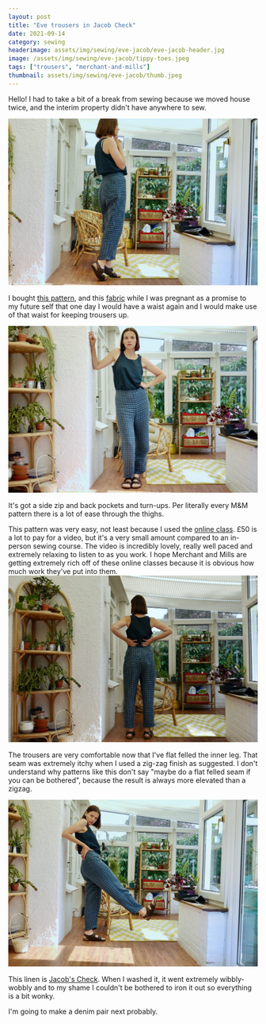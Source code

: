 ```yaml
---
layout: post
title: "Eve trousers in Jacob Check"
date: 2021-09-14
category: sewing
headerimage: assets/img/sewing/eve-jacob/eve-jacob-header.jpg
image: /assets/img/sewing/eve-jacob/tippy-toes.jpeg
tags: ["trousers", "merchant-and-mills"]
thumbnail: assets/img/sewing/eve-jacob/thumb.jpeg
---
```


Hello! I had to take a bit of a break from sewing because we moved house twice, and the interim property didn't have anywhere to sew.

![Side](/assets/img/sewing/eve-jacob/tippy-toes.jpeg)

I bought [this pattern](https://merchantandmills.com/store/patterns/paper/the-eve-trousers/), and this [fabric](https://merchantandmills.com/store/cloth/sustainable/linen-sustainable/jacobs-check/) while I was pregnant as a promise to my future self that one day I would have a waist again and I would make use of that waist for keeping trousers up.

![Side](/assets/img/sewing/eve-jacob/over-your-shit.jpeg)

It's got a side zip and back pockets and turn-ups. Per literally every M&M pattern there is a lot of ease through the thighs.

This pattern was very easy, not least because I used the [online class](https://merchantandmills.com/store/courses/the-eve/). £50 is a lot to pay for a video, but it's a very small amount compared to an in-person sewing course. The video is incredibly lovely, really well paced and extremely relaxing to listen to as you work. I hope Merchant and Mills are getting extremely rich off of these online classes because it is obvious how much work they've put into them.
![Side](/assets/img/sewing/eve-jacob/back.jpeg)

The trousers are very comfortable now that I've flat felled the inner leg. That seam was extremely itchy when I used a zig-zag finish as suggested. I don't understand why patterns like this don't say "maybe do a flat felled seam if you can be bothered", because the result is always more elevated than a zigzag.

![Side](/assets/img/sewing/eve-jacob/sassy.jpeg)

This linen is [Jacob's Check](https://merchantandmills.com/store/cloth/sustainable/linen-sustainable/jacobs-check/). When I washed it, it went extremely wibbly-wobbly and to my shame I couldn't be bothered to iron it out so everything is a bit wonky.

I'm going to make a denim pair next probably.
